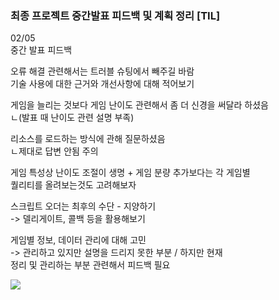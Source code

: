 ### 최종 프로젝트 중간발표 피드백 및 계획 정리 [TIL]

02/05  
중간 발표 피드백  
  
오류 해결 관련해서는 트러블 슈팅에서 빼주길 바람  
기술 사용에 대한 근거와 개선사항에 대해 적어보기  
  
게임을 늘리는 것보다 게임 난이도 관련해서 좀 더 신경을 써달라 하셨음  
ㄴ(발표 때 난이도 관련 설명 부족)  
  
리소스를 로드하는 방식에 관해 질문하셨음  
ㄴ제대로 답변 안됨 주의  
  
게임 특성상 난이도 조절이 생명 + 게임 분량 추가보다는 각 게임별  
퀄리티를 올려보는것도 고려해보자  
  
스크립트 오더는 최후의 수단 - 지양하기  
-> 델리게이트, 콜백 등을 활용해보기  
  
게임별 정보, 데이터 관리에 대해 고민  
-> 관리하고 있지만 설명을 드리지 못한 부분 / 하지만 현재  
정리 및 관리하는 부분 관련해서 피드백 필요

  

[![](https://blogger.googleusercontent.com/img/a/AVvXsEjOXhdYvdPPmK2T7vT93wsXlQHvJqn-mzXkrb-1UfZuJfYVYlXx8aa-Ji3gpy-7fdq3eer-xxeRA9A863q7cncbhyaFjhP6IEVTe7MS0RaU6D9n21-F5deYYOVUmMUuPxPVpC97-_yeQyQhsjCMgH_FQ6XBzWmMM-bAMXRO41bNhJHg-OrrpcenASOqlc2b)](https://www.blogger.com/blog/post/edit/3583706664799492072/5630290096810974639#)
